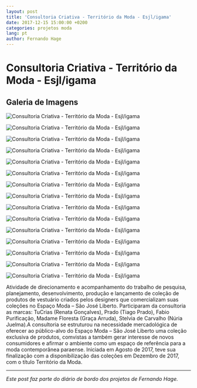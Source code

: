 ```yaml
---
layout: post
title: 'Consultoria Criativa - Território da Moda - Esjl/igama'
date: 2017-12-15 15:00:00 +0200
categories: projetos moda
lang: pt
author: Fernando Hage
---
```


# Consultoria Criativa - Território da Moda - Esjl/igama

## Galeria de Imagens

![Consultoria Criativa - Território da Moda - Esjl/igama](/assets/images/consultoria-criativa-territorio-da-moda-esjligama-01.jpg)

![Consultoria Criativa - Território da Moda - Esjl/igama](/assets/images/consultoria-criativa-territorio-da-moda-esjligama-02.jpg)

![Consultoria Criativa - Território da Moda - Esjl/igama](/assets/images/consultoria-criativa-territorio-da-moda-esjligama-03.jpg)

![Consultoria Criativa - Território da Moda - Esjl/igama](/assets/images/consultoria-criativa-territorio-da-moda-esjligama-04.jpg)

![Consultoria Criativa - Território da Moda - Esjl/igama](/assets/images/consultoria-criativa-territorio-da-moda-esjligama-05.jpg)

![Consultoria Criativa - Território da Moda - Esjl/igama](/assets/images/consultoria-criativa-territorio-da-moda-esjligama-06.jpg)

![Consultoria Criativa - Território da Moda - Esjl/igama](/assets/images/consultoria-criativa-territorio-da-moda-esjligama-07.jpg)

![Consultoria Criativa - Território da Moda - Esjl/igama](/assets/images/consultoria-criativa-territorio-da-moda-esjligama-08.jpg)

![Consultoria Criativa - Território da Moda - Esjl/igama](/assets/images/consultoria-criativa-territorio-da-moda-esjligama-09.jpg)

![Consultoria Criativa - Território da Moda - Esjl/igama](/assets/images/consultoria-criativa-territorio-da-moda-esjligama-10.jpg)

![Consultoria Criativa - Território da Moda - Esjl/igama](/assets/images/consultoria-criativa-territorio-da-moda-esjligama-11.jpg)

![Consultoria Criativa - Território da Moda - Esjl/igama](/assets/images/consultoria-criativa-territorio-da-moda-esjligama-12.jpg)

![Consultoria Criativa - Território da Moda - Esjl/igama](/assets/images/consultoria-criativa-territorio-da-moda-esjligama-13.jpg)

![Consultoria Criativa - Território da Moda - Esjl/igama](/assets/images/consultoria-criativa-territorio-da-moda-esjligama-14.jpg)

![Consultoria Criativa - Território da Moda - Esjl/igama](/assets/images/consultoria-criativa-territorio-da-moda-esjligama-15.jpg)

Atividade de direcionamento e acompanhamento do trabalho de pesquisa, planejamento, desenvolvimento, produção e lançamento de coleção de produtos de vestuário criados pelos designers que comercializam suas coleções no Espaço Moda – São José Liberto. Participaram da consultoria as marcas: TuCrias (Renata Gonçalves), Prado (Tiago Prado), Fabio Purificação, Madame Floresta (Graça Arruda), Stelvia de Carvalho (Núria Juelma).A consultoria se estruturou na necessidade mercadológica de oferecer ao público-alvo do Espaço Moda – São José Liberto uma coleção exclusiva de produtos, comvistas a também gerar interesse de novos consumidores e afirmar o ambiente como um espaço de referência para a moda contemporânea paraense. Iniciada em Agosto de 2017, teve sua finalização com a disponibilização das coleções em Dezembro de 2017, com o título Território da Moda.

---

*Este post faz parte do diário de bordo dos projetos de Fernando Hage.*